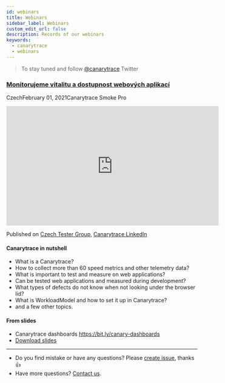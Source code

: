 ```yaml
---
id: webinars
title: Webinars
sidebar_label: Webinars
custom_edit_url: false
description: Records of our webinars
keywords:
  - canarytrace
  - webinars
---
```


> To stay tuned and follow [@canarytrace](https://twitter.com/canarytrace) Twitter


### [Monitorujeme vitalitu a dostupnost webových aplikací](https://youtu.be/a6ThbUxrwhw)

<span class="canaryBadge">Czech</span><span class="canaryBadge">February 01, 2021</span><span class="canaryBadge">Canarytrace Smoke Pro</span>
<br />
<iframe width="560" height="315" src="https://www.youtube.com/embed/a6ThbUxrwhw" frameborder="0" allow="accelerometer; autoplay; clipboard-write; encrypted-media; gyroscope; picture-in-picture" allowfullscreen></iframe>

Published on [Czech Tester Group](https://www.meetup.com/ProfessionalTesting/), [Canarytrace LinkedIn](https://www.linkedin.com/events/webin-monitorujemevitalituadost6754863990297509889/)

#### Canarytrace in nutshell

- What is a Canarytrace?
- How to collect more than 60 speed metrics and other telemetry data?
- What is important to test and measure on web applications?
- Can be tested web applications and measured during development?
- What types of defects do not know when not looking under the browser lid?
- What is WorkloadModel and how to set it up in Canarytrace?
- and a few other topics.

#### From slides

- Canarytrace dashboards https://bit.ly/canary-dashboards
- [Download slides](https://www.icloud.com/iclouddrive/011LJxdpZIn7NEmFJM8HfO_dQ#Canarytrace_Smoke_Pro_in_nutshell)




---

- Do you find mistake or have any questions? Please [create issue](https://github.com/canarytrace/documentation/issues/new/choose), thanks 👍
- Have more questions? [Contact us](/docs/support/contactus).

